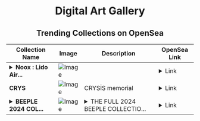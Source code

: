 <div align="center">

# Digital Art Gallery

## Trending Collections on OpenSea

| Collection Name                       | Image                                                                                     | Description                       | OpenSea Link                                                                                          |
|---------------------------------------|-------------------------------------------------------------------------------------------|-----------------------------------|--------------------------------------------------------------------------------------------------------|
| **<details><summary>Noox : Lido Air...</summary>Noox : Lido Airdrop Recipient</details>** | ![Image](https://i.seadn.io/s/raw/files/dc3dff8e582e5cc898a063d1de72fb5d.png?w=500&auto=format?w=200&auto=format) |  | <details><summary>Link</summary>[Noox : Lido Airdrop Recipient](https://opensea.io/collection/noox-lido-airdrop-recipient-42)</details> |
| **CRYS** | ![Image](https://i.seadn.io/s/raw/files/49694a37973e4158d4cd69ed39e9e545.jpg?w=500&auto=format?w=200&auto=format) | CRYSİS memorial | <details><summary>Link</summary>[CRYS](https://opensea.io/collection/crys-9)</details> |
| **<details><summary>BEEPLE 2024 COL...</summary>BEEPLE 2024 COLLECTION</details>** | ![Image](https://i.seadn.io/s/raw/files/9f8a2053c2567a730aca763ebc4c62b5.jpg?w=500&auto=format?w=200&auto=format) | <details><summary>THE FULL 2024 BEEPLE COLLECTIO...</summary>THE FULL 2024 BEEPLE COLLECTION</details> | <details><summary>Link</summary>[BEEPLE 2024 COLLECTION](https://opensea.io/collection/beeple-2024-collection-1)</details> |

</div>
